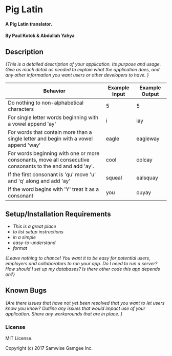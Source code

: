 # Pig Latin

#### A Pig Latin translator.

#### By Paul Kotok & Abdullah Yahya

## Description

_{This is a detailed description of your application. Its purpose and usage.  Give as much detail as needed to explain what the application does, and any other information you want users or other developers to have. }_

<!-- | Content Cell  | Content Cell  | Content Cell | -->
<!-- Vowels: A E I O U -->
<!-- Consonants:  -->

| Behavior      | Example Input         | Example Output        |
| ------------- | ------------- | ------------- |
| Do nothing to non-alphabetical characters  | 5  | 5  |
| For single letter words beginning with a vowel append 'ay' | i  | iay |
| For words that contain more than a single letter and begin with a vowel append 'way' | eagle  | eagleway |
| For words beginning with one or more consonants, move all consecutive consonants to the end and add 'ay'. | cool  | oolcay  |
| If the first consonant is 'qu' move 'u' and 'q' along and add 'ay' | squeal  | ealsquay |
| If the word begins with 'Y' treat it as a consonant | you | ouyay |

## Setup/Installation Requirements

* _This is a great place_
* _to list setup instructions_
* _in a simple_
* _easy-to-understand_
* _format_

_{Leave nothing to chance! You want it to be easy for potential users, employers and collaborators to run your app. Do I need to run a server? How should I set up my databases? Is there other code this app depends on?}_

## Known Bugs

_{Are there issues that have not yet been resolved that you want to let users know you know?  Outline any issues that would impact use of your application.  Share any workarounds that are in place. }_


### License

MIT License.

Copyright (c) 2017 Samwise Gamgee Inc.

